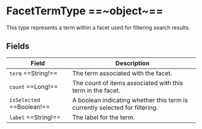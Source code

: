 # FacetTermType ==~object~==

This type represents a term within a facet used for filtering search results.

## Fields

| Field                     | Description                                                                            |
|---------------------------|----------------------------------------------------------------------------------------|
| `term` ==String!==        | The term associated with the facet.                                                    |
| `count` ==Long!==         | The count of items associated with this term in the facet.                             |
| `isSelected` ==Boolean!== | A boolean indicating whether this term is currently selected for filtering.            |
| `label` ==String!==       | The label for the term.                                                                |
